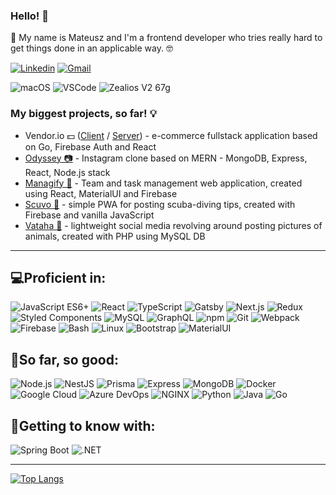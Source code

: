 ### Hello! 👋

🔴 My name is Mateusz and I'm a frontend developer who tries really hard to get things done in an applicable way. 🤓

[![Linkedin](https://img.shields.io/badge/-mateuszlisowsky-blue?style=flat-square&logo=Linkedin&logoColor=white&link=https://www.linkedin.com/in/foxsaysderp/)](https://www.linkedin.com/in/mateuszlisowsky/)
[![Gmail](https://img.shields.io/badge/-mateusz.lisowski@nxtweb.dev-c14438?style=flat-square&logo=Gmail&logoColor=white&link=mailto:foxsaysderp@gmail.com)](mailto:mateusz.lisowski@nxtweb.dev)

![macOS](https://img.shields.io/badge/OS-macOS-informational?style=flat&logo=apple&logoColor=white&color=000000)
![VSCode](https://img.shields.io/badge/Editor-VSCode-informational?style=flat&logo=Visual%20Studio%20Code&logoColor=white&color=003253)
![Zealios V2 67g](https://img.shields.io/badge/Switches-Zealios%20v2%2067g-informational?style=flat&logo=metro&logoColor=white&color=3B2080)


### My biggest projects, so far! 💡
- Vendor.io 💵 ([Client](https://github.com/vendor-io/react-client) / [Server](https://github.com/vendor-io/server)) - e-commerce fullstack application based on Go, Firebase Auth and React
- [Odyssey 📷](https://github.com/mateuszlisowsky/odyssey-app) - Instagram clone based on MERN - MongoDB, Express, React, Node.js stack
- [Managify 👔](https://github.com/mateuszlisowsky/managify-app) - Team and task management web application, created using React, MaterialUI and Firebase
- [Scuvo 🌊](https://github.com/mateuszlisowsky/scuvo-app) - simple PWA for posting scuba-diving tips, created with Firebase and vanilla JavaScript
- [Vataha 🐾](https://github.com/mateuszlisowsky/vataha) - lightweight social media revolving around posting pictures of animals, created with PHP using MySQL DB

-----

## 💻Proficient in:
![JavaScript ES6+](https://img.shields.io/badge/-JavaScript-181603?style=flat-square&logo=javascript)
![React](https://img.shields.io/badge/-React-091519?style=flat-square&logo=react)
![TypeScript](https://img.shields.io/badge/-TypeScript-8cadd1?style=flat-square&logo=typescript)
![Gatsby](https://img.shields.io/badge/-Gatsby-663399?style=flat-square&logo=gatsby)
![Next.js](https://img.shields.io/badge/-Next.js-black?style=flat-square&logo=next.js)
![Redux](https://img.shields.io/badge/-Redux-764ABC?style=flat-square&logo=redux)
![Styled Components](https://img.shields.io/badge/-Styled%20Components-fbf0f4?style=flat-square&logo=styled-components)
![MySQL](https://img.shields.io/badge/-MySQL-d9e4ec?style=flat-square&logo=mysql)
![GraphQL](https://img.shields.io/badge/-GraphQL-E10098?style=flat-square&logo=graphql)
![npm](https://img.shields.io/badge/-npm-white?style=flat-square&logo=npm)
![Git](https://img.shields.io/badge/-Git-f09d8d?style=flat-square&logo=git)
![Webpack](https://img.shields.io/badge/-Webpack-eff6f9?style=flat-square&logo=webpack)
![Firebase](https://img.shields.io/badge/-Firebase-4c3c0c?style=flat-square&logo=firebase)
![Bash](https://img.shields.io/badge/-Bash-0f2207?style=flat-square&logo=gnubash)
![Linux](https://img.shields.io/badge/-Linux-fef3d2?style=flat-square&logo=linux)
![Bootstrap](https://img.shields.io/badge/-Bootstrap-d6cbe8?style=flat-square&logo=bootstrap)
![MaterialUI](https://img.shields.io/badge/-MaterialUI-b2d8ff?style=flat-square&logo=mui)

## 🔭So far, so good:
![Node.js](https://img.shields.io/badge/-Node.js-a1f0a1?style=flat-square&logo=node.js)
![NestJS](https://img.shields.io/badge/-NestJS-de224d?style=flat-square&logo=nestjs)
![Prisma](https://img.shields.io/badge/-Prisma-191f2b?style=flat-square&logo=prisma)
![Express](https://img.shields.io/badge/-Express-8a8a8a?style=flat-square&logo=express)
![MongoDB](https://img.shields.io/badge/-MongoDB-a5e8a5?style=flat-square&logo=mongodb)
![Docker](https://img.shields.io/badge/-Docker-D3E9FA?style=flat-square&logo=docker)
![Google Cloud](https://img.shields.io/badge/-Google%20Cloud-c6dafb?style=flat-square&logo=googlecloud)
![Azure DevOps](https://img.shields.io/badge/-Azure%20DevOps-0078D7?style=flat-square&logo=azuredevops)
![NGINX](https://img.shields.io/badge/-NGINX-00481b?style=flat-square&logo=nginx)
![Python](https://img.shields.io/badge/-Python-FADD84?style=flat-square&logo=python)
![Java](https://img.shields.io/badge/-Java-ff0000?style=flat-square&logo=openjdk)
![Go](https://img.shields.io/badge/-Go-cceef7?style=flat-square&logo=go)


## 🌱Getting to know with:
![Spring Boot](https://img.shields.io/badge/-Spring-edf7e7?style=flat-square&logo=spring)
![.NET](https://img.shields.io/badge/-.NET-191919?style=flat-square&logo=dotnet)


---
[![Top Langs](https://github-readme-stats.vercel.app/api/top-langs/?username=mateuszlisowsky&layout=compact)](https://github.com/mateuszlisowsky?tab=repositories)


